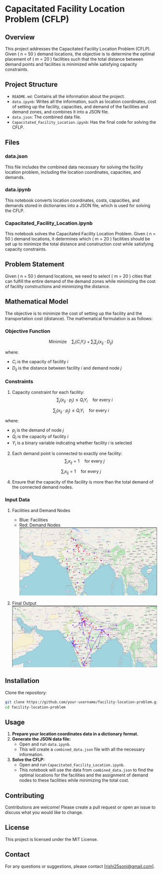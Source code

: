 # Capacitated Facility Location Problem (CFLP)

## Overview

This project addresses the Capacitated Facility Location Problem (CFLP). Given \( n = 50 \) demand locations, the objective is to determine the optimal placement of \( m = 20 \) facilities such that the total distance between demand points and facilities is minimized while satisfying capacity constraints.

## Project Structure

- `README.md`: Contains all the information about the project.
- `data.ipynb`: Writes all the information, such as location coordinates, cost of setting up the facility, capacities, and demand of the facilities and demand zones, and combines it into a JSON file.
- `data.json`: The combined data file.
- `Capacitated_Facility_Location.ipynb`: Has the final code for solving the CFLP.

## Files

### data.json

This file includes the combined data necessary for solving the facility location problem, including the location coordinates, capacities, and demands.

### data.ipynb

This notebook converts location coordinates, costs, capacities, and demands stored in dictionaries into a JSON file, which is used for solving the CFLP.

### Capacitated_Facility_Location.ipynb

This notebook solves the Capacitated Facility Location Problem. Given \( n = 50 \) demand locations, it determines which \( m = 20 \) facilities should be set up to minimize the total distance and construction cost while satisfying capacity constraints.

## Problem Statement

Given \( n = 50 \) demand locations, we need to select \( m = 20 \) cities that can fulfill the entire demand of the demand zones while minimizing the cost of facility constructions and minimizing the distance.

## Mathematical Model

The objective is to minimize the cost of setting up the facility and the transportation cost (distance). The mathematical formulation is as follows:



### Objective Function

$$ \text{Minimize} \quad \sum_{i} (C_i Y_i) + \sum_{i} \sum_{j} (x_{ij} \cdot D_{ij}) $$

where:
- $C_i$ is the capacity of facility $i$
- $D_{ij}$ is the distance between facility $i$ and demand node $j$

### Constraints

1. Capacity constraint for each facility:
$$ \sum_{j} (x_{ij} \cdot p_j) \leq Q_i Y_i \quad \text{for every } i $$


$$ \sum_{j} (x_{ij} \cdot p_j) \leq Q_i Y_i \quad \text{for every } i $$

where:
- $p_j$ is the demand of node $j$
- $Q_i$ is the capacity of facility $i$
- $Y_i$ is a binary variable indicating whether facility $i$ is selected

2. Each demand point is connected to exactly one facility:
$$ \sum_{i} x_{ij} = 1 \quad \text{for every } j $$

$$ \sum_{i} x_{ij} = 1 \quad \text{for every } j $$


4. Ensure that the capacity of the facility is more than the total demand of the connected demand nodes.


### Input Data

1. Facilities and Demand Nodes
   - Blue: Facilities
   - Red: Demand Nodes
   ![Input](images/input.png)

2. Final Output
   ![Output](images/output.png)

## Installation

Clone the repository:

```sh
git clone https://github.com/your-username/facility-location-problem.git
cd facility-location-problem
```
## Usage

1. **Prepare your location coordinates data in a dictionary format.**
2. **Generate the JSON data file:**
    - Open and run `data.ipynb`.
    - This will create a `combined_data.json` file with all the necessary information.
3. **Solve the CFLP:**
    - Open and run `Capacitated_Facility_Location.ipynb`.
    - This notebook will use the data from `combined_data.json` to find the optimal locations for the facilities and the assignment of demand nodes to these facilities while minimizing the total cost.

## Contributing

Contributions are welcome! Please create a pull request or open an issue to discuss what you would like to change.

## License

This project is licensed under the MIT License.

## Contact

For any questions or suggestions, please contact [rishi25soni@gmail.com].
